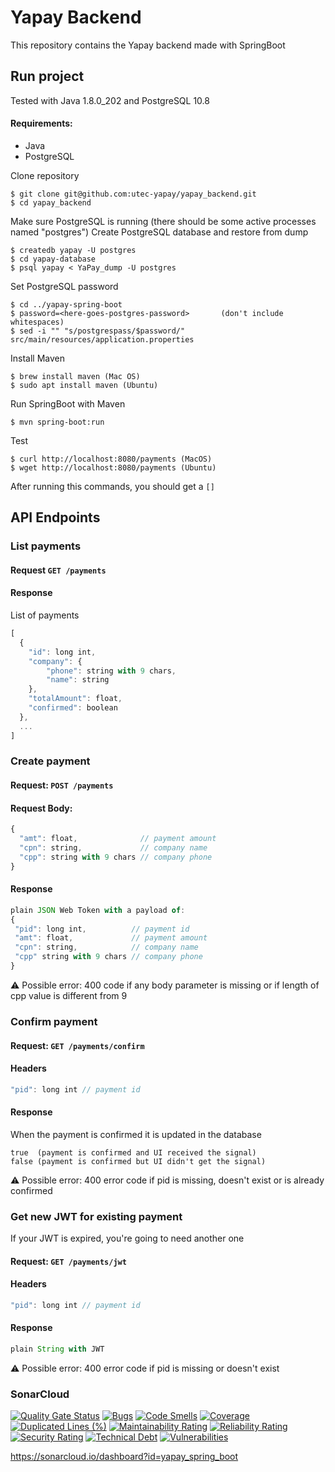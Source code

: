 # Yapay Backend
This repository contains the Yapay backend made with SpringBoot

## Run project
Tested with Java 1.8.0_202 and PostgreSQL 10.8<br>
#### Requirements:
* Java
* PostgreSQL

Clone repository
```console
$ git clone git@github.com:utec-yapay/yapay_backend.git
$ cd yapay_backend
```

Make sure PostgreSQL is running (there should be some active processes named "postgres")
Create PostgreSQL database and restore from dump
```console
$ createdb yapay -U postgres
$ cd yapay-database
$ psql yapay < YaPay_dump -U postgres
```

Set PostgreSQL password
```console
$ cd ../yapay-spring-boot
$ password=<here-goes-postgres-password>       (don't include whitespaces)
$ sed -i "" "s/postgrespass/$password/" src/main/resources/application.properties
```

Install Maven
```console
$ brew install maven (Mac OS)
$ sudo apt install maven (Ubuntu)
```

Run SpringBoot with Maven
```console
$ mvn spring-boot:run
```

Test
```console
$ curl http://localhost:8080/payments (MacOS)
$ wget http://localhost:8080/payments (Ubuntu)
```
After running this commands, you should get a ```[]```


## API Endpoints
### List payments
#### Request ```GET /payments```
#### Response
List of payments
```js
[
  {
    "id": long int,
    "company": {
        "phone": string with 9 chars,
        "name": string
    },
    "totalAmount": float,
    "confirmed": boolean
  },
  ...
]
```

### Create payment
#### Request: ```POST /payments```
#### Request Body:
```js
{
  "amt": float,              // payment amount
  "cpn": string,             // company name
  "cpp": string with 9 chars // company phone
}
 ```
 #### Response
 ```js
plain JSON Web Token with a payload of:
{
  "pid": long int,          // payment id
  "amt": float,             // payment amount
  "cpn": string,            // company name
  "cpp" string with 9 chars // company phone
}
 ```
 :warning: Possible error: 400 code if any body parameter is missing or if length of cpp value is different from 9

### Confirm payment
#### Request: ```GET /payments/confirm```
#### Headers
```js
"pid": long int // payment id
```
#### Response
When the payment is confirmed it is updated in the database
```
true  (payment is confirmed and UI received the signal)
false (payment is confirmed but UI didn't get the signal)
```
:warning: Possible error: 400 error code if pid is missing, doesn't exist or is already confirmed

### Get new JWT for existing payment
If your JWT is expired, you're going to need another one
#### Request: ```GET /payments/jwt```
#### Headers
```js
"pid": long int // payment id
```
#### Response
```js
plain String with JWT
```
:warning: Possible error: 400 error code if pid is missing or doesn't exist


### SonarCloud
[![Quality Gate Status](https://sonarcloud.io/api/project_badges/measure?project=yapay_spring_boot&metric=alert_status)](https://sonarcloud.io/dashboard?id=yapay_spring_boot)
[![Bugs](https://sonarcloud.io/api/project_badges/measure?project=yapay_spring_boot&metric=bugs)](https://sonarcloud.io/dashboard?id=yapay_spring_boot)
[![Code Smells](https://sonarcloud.io/api/project_badges/measure?project=yapay_spring_boot&metric=code_smells)](https://sonarcloud.io/dashboard?id=yapay_spring_boot)
[![Coverage](https://sonarcloud.io/api/project_badges/measure?project=yapay_spring_boot&metric=coverage)](https://sonarcloud.io/dashboard?id=yapay_spring_boot)
[![Duplicated Lines (%)](https://sonarcloud.io/api/project_badges/measure?project=yapay_spring_boot&metric=duplicated_lines_density)](https://sonarcloud.io/dashboard?id=yapay_spring_boot)
[![Maintainability Rating](https://sonarcloud.io/api/project_badges/measure?project=yapay_spring_boot&metric=sqale_rating)](https://sonarcloud.io/dashboard?id=yapay_spring_boot)
[![Reliability Rating](https://sonarcloud.io/api/project_badges/measure?project=yapay_spring_boot&metric=reliability_rating)](https://sonarcloud.io/dashboard?id=yapay_spring_boot)
[![Security Rating](https://sonarcloud.io/api/project_badges/measure?project=yapay_spring_boot&metric=security_rating)](https://sonarcloud.io/dashboard?id=yapay_spring_boot)
[![Technical Debt](https://sonarcloud.io/api/project_badges/measure?project=yapay_spring_boot&metric=sqale_index)](https://sonarcloud.io/dashboard?id=yapay_spring_boot)
[![Vulnerabilities](https://sonarcloud.io/api/project_badges/measure?project=yapay_spring_boot&metric=vulnerabilities)](https://sonarcloud.io/dashboard?id=yapay_spring_boot)

https://sonarcloud.io/dashboard?id=yapay_spring_boot

